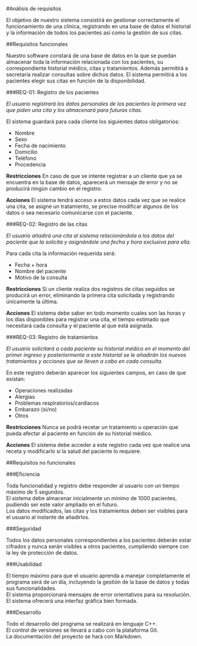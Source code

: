 #Análisis de requisitos

El objetivo de nuestro sistema consistirá en gestionar correctamente el funcionamiento de una clínica, registrando en una base de datos el historial y la información de todos los pacientes así como la gestión de sus citas. 

##Requisitos funcionales

Nuestro software constará de una base de datos en la que se puedan almacenar toda la información relacionada con los pacientes, su correspondiente historial médico, citas y tratamientos. Además permitirá a secretaría realizar consultas sobre dichos datos. El sistema permitirá a los pacientes elegir sus citas en función de la disponibilidad.

###REQ-01: Registro de los pacientes

*El usuario registrará los datos personales de los pacientes la primera vez que piden una cita y los almacenará para futuras citas.*

El sistema guardará para cada cliente los siguientes datos obligatorios:   
* Nombre  
* Sexo  
* Fecha de nacimiento  
* Domicilio  
* Teléfono  
* Procedencia

**Restricciones**
En caso de que se intente registrar a un cliente que ya se encuentra en la base de datos, aparecerá un mensaje de error y no se producirá ningún cambio en el registro.

**Acciones**
El sistema tendrá acceso a estos datos cada vez que se realice una cita, se asigne un tratamiento, se precise modificar algunos de los datos o sea necesario comunicarse con el paciente.


###REQ-02: Registro de las citas

*El usuario añadirá una cita al sistema relacionándola a los datos del paciente que la solicita y asignándole una fecha y hora exclusiva para ella.*

Para cada cita la información requerida será:  
* Fecha + hora  
* Nombre del paciente  
* Motivo de la consulta

**Restricciones**
Si un cliente realiza dos registros de citas seguidos se producirá un error, eliminando la primera cita solicitada y registrando únicamente la última.

**Acciones**
El sistema debe saber en todo momento cuales son las horas y los días disponibles para registrar una cita, el tiempo estimado que necesitará cada consulta y el paciente al que está asignada.


###REQ-03: Registro de tratamientos

*El usuario solicitará a cada paciente su historial médico en el momento del primer ingreso y posteriormente a este historial se le añadirán los nuevos tratamientos y acciones que se lleven a cabo en cada consulta.*

En este registro deberán aparecer los siguientes campos, en caso de que existan:  
* Operaciones realizadas  
* Alergias  
* Problemas respiratorios/cardíacos  
* Embarazo (si/no)  
* Otros

**Restricciones**
Nunca se podrá recetar un tratamiento u operación que pueda afectar al paciente en función de su historial médico.

**Acciones**
El sistema debe acceder a este registro cada vez que realice una receta y modificarlo si la salud del paciente lo requiere.


##Requisitos no funcionales

###Eficiencia

Toda funcionalidad y registro debe responder al usuario con un tiempo máximo de 5 segundos.  
El sistema debe almacenar inicialmente un mínimo de 1000 pacientes, pudiendo ser este valor ampliado en el futuro.  
Los datos modificados, las citas y los tratamientos deben ser visibles para el usuario al instante de añadirlos. 


###Seguridad

Todos los datos personales correspondientes a los pacientes deberán estar cifrados y nunca serán visibles a otros pacientes, cumpliendo siempre con la ley de protección de datos.


###Usabilidad

El tiempo máximo para que el usuario aprenda a manejar completamente el programa será de un día, incluyendo la gestión de la base de datos y todas sus funcionalidades.  
El sistema proporcionará mensajes de error orientativos para su resolución.  
El sistema ofrecerá una interfaz gráfica bien formada. 


###Desarrollo

Todo el desarrollo del programa se realizará en lenguaje C++.  
El control de versiones se llevará a cabo con la plataforma Git.  
La documentación del proyecto se hará con Markdown. 
